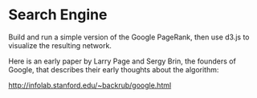 # Search Engine

Build and run a simple version of the Google PageRank, then use d3.js to visualize the resulting network.

Here is an early paper by Larry Page and Sergy Brin, the founders of Google, that describes their early thoughts about the algorithm:

http://infolab.stanford.edu/~backrub/google.html

